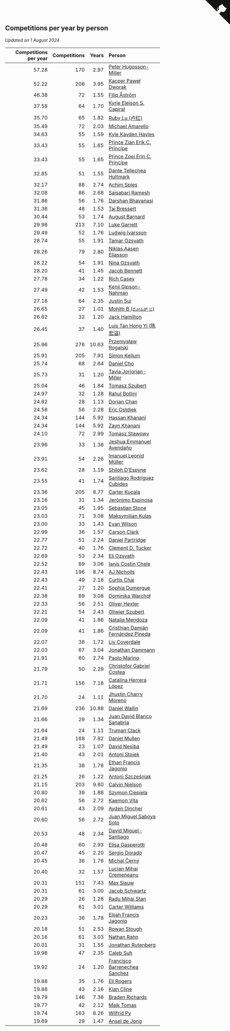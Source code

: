 ## Competitions per year by person

*Updated on  1 August 2024*

| Competitions per year | Competitions | Years | Person |
| ---: | ---: | ---: | :--- |
| 57.28 | 170 | 2.97 | [Peter Hugosson-Miller](https://www.worldcubeassociation.org/persons/2021HUGO01) |
| 52.22 | 206 | 3.95 | [Kacper Paweł Dworak](https://www.worldcubeassociation.org/persons/2020DWOR01) |
| 46.38 | 72 | 1.55 | [Filip Åström](https://www.worldcubeassociation.org/persons/2023ASTR01) |
| 37.58 | 64 | 1.70 | [Kyrie Eleison S. Capiral](https://www.worldcubeassociation.org/persons/2022CAPI02) |
| 35.70 | 65 | 1.82 | [Ruby Lu (卢红)](https://www.worldcubeassociation.org/persons/2022LURU01) |
| 35.49 | 72 | 2.03 | [Michael Amarello](https://www.worldcubeassociation.org/persons/2022AMAR09) |
| 34.63 | 55 | 1.59 | [Kyle Kayden Hayles](https://www.worldcubeassociation.org/persons/2022HAYL02) |
| 33.43 | 55 | 1.65 | [Prince Zian Erik C. Principe](https://www.worldcubeassociation.org/persons/2022PRIN08) |
| 33.43 | 55 | 1.65 | [Prince Zoei Erin C. Principe](https://www.worldcubeassociation.org/persons/2022PRIN09) |
| 32.85 | 51 | 1.55 | [Dante Tellechea Hultmark](https://www.worldcubeassociation.org/persons/2023HULT01) |
| 32.17 | 88 | 2.74 | [Achim Spies](https://www.worldcubeassociation.org/persons/2021SPIE01) |
| 32.08 | 86 | 2.68 | [Saisabari Ramesh](https://www.worldcubeassociation.org/persons/2021RAME01) |
| 31.86 | 56 | 1.76 | [Darshan Bhavanasi](https://www.worldcubeassociation.org/persons/2022BHAV01) |
| 31.36 | 48 | 1.53 | [Taj Bressert](https://www.worldcubeassociation.org/persons/2023BRES01) |
| 30.44 | 53 | 1.74 | [August Barnard](https://www.worldcubeassociation.org/persons/2022BARN21) |
| 29.98 | 213 | 7.10 | [Luke Garrett](https://www.worldcubeassociation.org/persons/2017GARR05) |
| 29.49 | 52 | 1.76 | [Ludwig Ivarsson](https://www.worldcubeassociation.org/persons/2022IVAR01) |
| 28.74 | 55 | 1.91 | [Tamar Ozsvath](https://www.worldcubeassociation.org/persons/2022OZSV04) |
| 28.26 | 79 | 2.80 | [Niklas Aasen Eliasson](https://www.worldcubeassociation.org/persons/2021ELIA01) |
| 28.22 | 54 | 1.91 | [Nina Ozsvath](https://www.worldcubeassociation.org/persons/2022OZSV03) |
| 28.20 | 41 | 1.45 | [Jacob Bennett](https://www.worldcubeassociation.org/persons/2023BENN04) |
| 27.78 | 34 | 1.22 | [Rich Casey](https://www.worldcubeassociation.org/persons/2023CASE06) |
| 27.49 | 42 | 1.53 | [Kenji Gipson-Nahman](https://www.worldcubeassociation.org/persons/2023GIPS01) |
| 27.18 | 64 | 2.35 | [Justin Sui](https://www.worldcubeassociation.org/persons/2022SUIJ01) |
| 26.65 | 27 | 1.01 | [Mohith B (ಮೋಹಿತ್ ಬಿ)](https://www.worldcubeassociation.org/persons/2023BMOH01) |
| 26.62 | 32 | 1.20 | [Jack Hamilton](https://www.worldcubeassociation.org/persons/2023HAMI08) |
| 26.45 | 37 | 1.40 | [Luis Tan Hong Yi (陈宏溢)](https://www.worldcubeassociation.org/persons/2023YILU01) |
| 25.96 | 276 | 10.63 | [Przemysław Rogalski](https://www.worldcubeassociation.org/persons/2013ROGA02) |
| 25.91 | 205 | 7.91 | [Simon Kellum](https://www.worldcubeassociation.org/persons/2016KELL12) |
| 25.74 | 68 | 2.64 | [Daniel Cho](https://www.worldcubeassociation.org/persons/2021CHOD01) |
| 25.73 | 31 | 1.20 | [Tavia Jorjorian-Miller](https://www.worldcubeassociation.org/persons/2023JORJ01) |
| 25.04 | 46 | 1.84 | [Tomasz Szubert](https://www.worldcubeassociation.org/persons/2022SZUB02) |
| 24.97 | 32 | 1.28 | [Rahul Bollini](https://www.worldcubeassociation.org/persons/2023BOLL01) |
| 24.82 | 28 | 1.13 | [Dorian Chan](https://www.worldcubeassociation.org/persons/2023DORI01) |
| 24.58 | 56 | 2.28 | [Eric Ostdiek](https://www.worldcubeassociation.org/persons/2022OSTD01) |
| 24.34 | 144 | 5.92 | [Hassan Khanani](https://www.worldcubeassociation.org/persons/2018KHAN26) |
| 24.34 | 144 | 5.92 | [Zayn Khanani](https://www.worldcubeassociation.org/persons/2018KHAN28) |
| 24.10 | 72 | 2.99 | [Tomasz Stawowy](https://www.worldcubeassociation.org/persons/2021STAW01) |
| 23.96 | 33 | 1.38 | [Jeshua Emmanuel Avendaño](https://www.worldcubeassociation.org/persons/2023AVEN01) |
| 23.91 | 54 | 2.26 | [Imanuel Leonid Müller](https://www.worldcubeassociation.org/persons/2022MULL02) |
| 23.62 | 28 | 1.19 | [Shiloh D’Espyne](https://www.worldcubeassociation.org/persons/2023DESP01) |
| 23.55 | 41 | 1.74 | [Santiago Rodríguez Cubides](https://www.worldcubeassociation.org/persons/2022CUBI01) |
| 23.36 | 205 | 8.77 | [Carter Kucala](https://www.worldcubeassociation.org/persons/2015KUCA01) |
| 23.16 | 31 | 1.34 | [Jerónimo Espinosa](https://www.worldcubeassociation.org/persons/2023ESPI07) |
| 23.05 | 45 | 1.95 | [Sebastian Stone](https://www.worldcubeassociation.org/persons/2022STON09) |
| 23.03 | 71 | 3.08 | [Maksymilian Kulas](https://www.worldcubeassociation.org/persons/2021KULA02) |
| 23.00 | 33 | 1.43 | [Evan Wilson](https://www.worldcubeassociation.org/persons/2023WILS11) |
| 22.99 | 36 | 1.57 | [Carson Clark](https://www.worldcubeassociation.org/persons/2023CLAR02) |
| 22.77 | 51 | 2.24 | [Daniel Partridge](https://www.worldcubeassociation.org/persons/2022PART02) |
| 22.72 | 40 | 1.76 | [Clement D. Tucker](https://www.worldcubeassociation.org/persons/2022TUCK09) |
| 22.69 | 53 | 2.34 | [Eli Ozsvath](https://www.worldcubeassociation.org/persons/2022OZSV01) |
| 22.52 | 69 | 3.06 | [Ianis Costin Chele](https://www.worldcubeassociation.org/persons/2021CHEL01) |
| 22.43 | 196 | 8.74 | [AJ Nicholls](https://www.worldcubeassociation.org/persons/2015NICH04) |
| 22.43 | 49 | 2.18 | [Curtis Chai](https://www.worldcubeassociation.org/persons/2022CHAI02) |
| 22.41 | 27 | 1.20 | [Sophia Dumergue](https://www.worldcubeassociation.org/persons/2023DUME02) |
| 22.38 | 69 | 3.08 | [Dominika Warchoł](https://www.worldcubeassociation.org/persons/2021WARC01) |
| 22.33 | 56 | 2.51 | [Oliver Hexter](https://www.worldcubeassociation.org/persons/2022HEXT01) |
| 22.21 | 54 | 2.43 | [Oliwier Szubert](https://www.worldcubeassociation.org/persons/2022SZUB01) |
| 22.09 | 41 | 1.86 | [Natalia Mendoza](https://www.worldcubeassociation.org/persons/2022MEND24) |
| 22.09 | 41 | 1.86 | [Cristhian Damián Fernández Pineda](https://www.worldcubeassociation.org/persons/2022PINE05) |
| 22.07 | 38 | 1.72 | [Liv Coverdale](https://www.worldcubeassociation.org/persons/2022COVE02) |
| 22.03 | 67 | 3.04 | [Jonathan Dammann](https://www.worldcubeassociation.org/persons/2021DAMM01) |
| 21.91 | 60 | 2.74 | [Paolo Marino](https://www.worldcubeassociation.org/persons/2021MARI04) |
| 21.79 | 50 | 2.29 | [Christofor Gabriel Costea](https://www.worldcubeassociation.org/persons/2022COST03) |
| 21.71 | 156 | 7.18 | [Catalina Herrera López](https://www.worldcubeassociation.org/persons/2017LOPE31) |
| 21.70 | 24 | 1.11 | [Jhustin Charry Moreno](https://www.worldcubeassociation.org/persons/2023MORE20) |
| 21.69 | 236 | 10.88 | [Daniel Wallin](https://www.worldcubeassociation.org/persons/2013WALL03) |
| 21.66 | 29 | 1.34 | [Juan David Blanco Sanabria](https://www.worldcubeassociation.org/persons/2023SANA04) |
| 21.64 | 24 | 1.11 | [Truman Clack](https://www.worldcubeassociation.org/persons/2023CLAC02) |
| 21.49 | 168 | 7.82 | [Daniel Mullen](https://www.worldcubeassociation.org/persons/2016MULL04) |
| 21.49 | 23 | 1.07 | [David Nesiba](https://www.worldcubeassociation.org/persons/2023NESI01) |
| 21.40 | 43 | 2.01 | [Antoni Stojek](https://www.worldcubeassociation.org/persons/2022STOJ03) |
| 21.35 | 38 | 1.78 | [Ethan Francis Jagonio](https://www.worldcubeassociation.org/persons/2022JAGO03) |
| 21.25 | 26 | 1.22 | [Antoni Szcześniak](https://www.worldcubeassociation.org/persons/2023SZCZ04) |
| 21.15 | 203 | 9.60 | [Calvin Nielson](https://www.worldcubeassociation.org/persons/2014NIEL03) |
| 20.80 | 39 | 1.88 | [Szymon Ciepiela](https://www.worldcubeassociation.org/persons/2022CIEP01) |
| 20.62 | 56 | 2.72 | [Kaemon Vita](https://www.worldcubeassociation.org/persons/2021VITA01) |
| 20.61 | 43 | 2.09 | [Ayden Dincher](https://www.worldcubeassociation.org/persons/2022DINC01) |
| 20.60 | 56 | 2.72 | [Juan Miguel Saboya Soto](https://www.worldcubeassociation.org/persons/2021SOTO01) |
| 20.53 | 48 | 2.34 | [David Miguel-Santiago](https://www.worldcubeassociation.org/persons/2022MIGU02) |
| 20.48 | 60 | 2.93 | [Elisa Gasperotti](https://www.worldcubeassociation.org/persons/2021GASP01) |
| 20.47 | 45 | 2.20 | [Sergio Dorado](https://www.worldcubeassociation.org/persons/2022CORR05) |
| 20.45 | 36 | 1.76 | [Michal Černý](https://www.worldcubeassociation.org/persons/2022CERN03) |
| 20.40 | 32 | 1.57 | [Lucian Mihai Cremeneanu](https://www.worldcubeassociation.org/persons/2023CREM01) |
| 20.31 | 151 | 7.43 | [Max Siauw](https://www.worldcubeassociation.org/persons/2017SIAU02) |
| 20.31 | 61 | 3.00 | [Jacob Schwartz](https://www.worldcubeassociation.org/persons/2021SCHW01) |
| 20.29 | 26 | 1.28 | [Radu Mihai Stan](https://www.worldcubeassociation.org/persons/2023STAN09) |
| 20.29 | 61 | 3.01 | [Carter Williams](https://www.worldcubeassociation.org/persons/2021WILL06) |
| 20.23 | 36 | 1.78 | [Elijah Francis Jagonio](https://www.worldcubeassociation.org/persons/2022JAGO02) |
| 20.18 | 51 | 2.53 | [Rowan Stough](https://www.worldcubeassociation.org/persons/2022STOU01) |
| 20.16 | 61 | 3.03 | [Nathan Rahn](https://www.worldcubeassociation.org/persons/2021RAHN01) |
| 20.01 | 31 | 1.55 | [Jonathan Rutenberg](https://www.worldcubeassociation.org/persons/2023RUTE01) |
| 19.98 | 47 | 2.35 | [Caleb Suh](https://www.worldcubeassociation.org/persons/2022SUHC01) |
| 19.92 | 24 | 1.20 | [Francisco Barrenechea Sanchez](https://www.worldcubeassociation.org/persons/2023SANC31) |
| 19.88 | 35 | 1.76 | [Eli Rogers](https://www.worldcubeassociation.org/persons/2022ROGE05) |
| 19.88 | 43 | 2.16 | [Kian Cline](https://www.worldcubeassociation.org/persons/2022CLIN01) |
| 19.79 | 146 | 7.38 | [Braden Richards](https://www.worldcubeassociation.org/persons/2017RICH02) |
| 19.77 | 42 | 2.12 | [Majk Tomas](https://www.worldcubeassociation.org/persons/2022TOMA05) |
| 19.74 | 163 | 8.26 | [Wilfrid Py](https://www.worldcubeassociation.org/persons/2016PYWI01) |
| 19.69 | 29 | 1.47 | [Ansel de Jong](https://www.worldcubeassociation.org/persons/2023JONG01) |


<a href="https://github.com/jonatanklosko/wca_statistics" class="github-corner" aria-label="View source on Github"><svg width="80" height="80" viewBox="0 0 250 250" style="fill:#151513; color:#fff; position: absolute; top: 0; border: 0; right: 0;" aria-hidden="true"><path d="M0,0 L115,115 L130,115 L142,142 L250,250 L250,0 Z"></path><path d="M128.3,109.0 C113.8,99.7 119.0,89.6 119.0,89.6 C122.0,82.7 120.5,78.6 120.5,78.6 C119.2,72.0 123.4,76.3 123.4,76.3 C127.3,80.9 125.5,87.3 125.5,87.3 C122.9,97.6 130.6,101.9 134.4,103.2" fill="currentColor" style="transform-origin: 130px 106px;" class="octo-arm"></path><path d="M115.0,115.0 C114.9,115.1 118.7,116.5 119.8,115.4 L133.7,101.6 C136.9,99.2 139.9,98.4 142.2,98.6 C133.8,88.0 127.5,74.4 143.8,58.0 C148.5,53.4 154.0,51.2 159.7,51.0 C160.3,49.4 163.2,43.6 171.4,40.1 C171.4,40.1 176.1,42.5 178.8,56.2 C183.1,58.6 187.2,61.8 190.9,65.4 C194.5,69.0 197.7,73.2 200.1,77.6 C213.8,80.2 216.3,84.9 216.3,84.9 C212.7,93.1 206.9,96.0 205.4,96.6 C205.1,102.4 203.0,107.8 198.3,112.5 C181.9,128.9 168.3,122.5 157.7,114.1 C157.9,116.9 156.7,120.9 152.7,124.9 L141.0,136.5 C139.8,137.7 141.6,141.9 141.8,141.8 Z" fill="currentColor" class="octo-body"></path></svg></a><style>.github-corner:hover .octo-arm{animation:octocat-wave 560ms ease-in-out}@keyframes octocat-wave{0%,100%{transform:rotate(0)}20%,60%{transform:rotate(-25deg)}40%,80%{transform:rotate(10deg)}}@media (max-width:500px){.github-corner:hover .octo-arm{animation:none}.github-corner .octo-arm{animation:octocat-wave 560ms ease-in-out}}</style>
